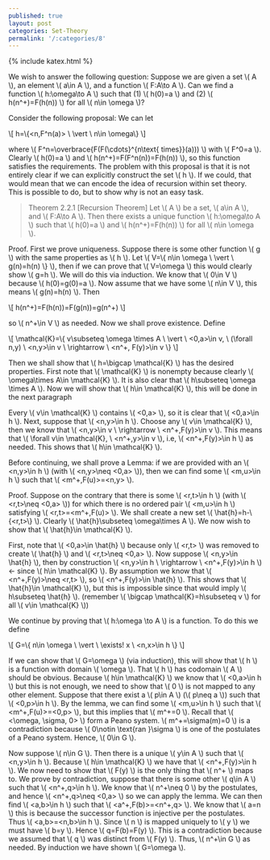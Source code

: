 ```yaml
---
published: true
layout: post
categories: Set-Theory
permalink: '/:categories/8'
---
```

{% include katex.html %}

We wish to answer the following question: Suppose we are given a set \\( A \\), an element \\( a\in A \\), and a function \\( F:A\to A \\). Can we find a function \\( h:\omega\to A \\) such that (1) \\( h(0)=a \\) and (2) \\( h(n^+)=F(h(n)) \\) for all \\( n\in \omega \\)? 

Consider the following proposal: We can let

\\[ h=\\{<n,F^n(a)> \ \vert \ n\in \omega\\} \\]

where \\( F^n=\overbrace{F(F(\cdots}^{n\text{ times}}(a))) \\) with \\( F^0=a \\). Clearly \\( h(0)=a \\) and \\( h(n^+)=F(F^n(n))=F(h(n)) \\), so this function satisfies the requirements. The problem with this proposal is that it is not entirely clear if we can explicitly construct the set \\( h \\). If we could, that would mean that we can encode the idea of recursion within set theory. This is possible to do, but to show why is not an easy task.

> Theorem 2.2.1 [Recursion Theorem] Let \\( A \\) be a set, \\( a\in A \\), and \\( F:A\to A \\). Then there exists a unique function \\( h:\omega\to A \\) such that \\( h(0)=a \\) and \\( h(n^+)=F(h(n)) \\) for all \\( n\in \omega \\).

Proof. First we prove uniqueness. Suppose there is some other function \\( g \\) with the same properties as \\( h \\). Let \\( V=\\{ n\in \omega \ \vert \ g(n)=h(n) \\} \\), then if we can prove that \\( V=\omega \\) this would clearly show \\( g=h \\). We will do this via induction. We know that \\( 0\in V \\) because \\( h(0)=g(0)=a \\). Now assume that we have some \\( n\in V \\), this means \\( g(n)=h(n) \\). Then 

\\[ h(n^+)=F(h(n))=F(g(n))=g(n^+) \\]

so \\( n^+\in V \\) as needed. Now we shall prove existence. Define

\\[ \mathcal{K}=\\{ v\subseteq \omega \times A \ \vert \ <0,a>\in v, \ (\forall n,y) \ <n,y>\in v \ \rightarrow \ <n^+, F(y)>\in v \\} \\]

Then we shall show that \\( h=\bigcap \mathcal{K} \\) has the desired properties. First note that \\( \mathcal{K} \\) is nonempty because clearly \\( \omega\times A\in \mathcal{K} \\). It is also clear that \\( h\subseteq \omega \times A \\). Now we will show that \\( h\in \mathcal{K} \\), this will be done in the next paragraph

Every \\( v\in \mathcal{K} \\) contains \\( <0,a> \\), so it is clear that \\( <0,a>\in h \\). Next, suppose that \\( <n,y>\in h \\). Choose any \\( v\in \mathcal{K} \\), then we know that \\( <n,y>\in v \ \rightarrow \ <n^+,F(y)>\in v \\). This means that \\( \forall v\in \mathcal{K}, \ <n^+,y>\in v \\), i.e, \\( <n^+,F(y)>\in h \\) as needed. This shows that \\( h\in \mathcal{K} \\).

Before continuing, we shall prove a Lemma: if we are provided with an \\( <n,y>\in h \\) (with \\( <n,y>\neq <0,a> \\)), then we can find some \\( <m,u>\in h \\) such that \\( <m^+,F(u)>=<n,y> \\).

Proof. Suppose on the contrary that there is some \\( <r,t>\in h \\) (with \\( <r,t>\neq <0,a> \\)) for which there is no ordered pair \\( <m,u>\in h \\) satisfying \\( <r,t>=<m^+,F(u)> \\). We shall create a new set \\( \hat{h}=h-\\{<r,t>\\} \\). Clearly \\( \hat{h}\subseteq \omega\times A \\). We now wish to show that \\( \hat{h}\in \mathcal{K} \\).

First, note that \\( <0,a>\in \hat{h} \\) because only \\( <r,t> \\) was removed to create \\( \hat{h} \\) and \\( <r,t>\neq <0,a> \\). Now suppose \\( <n,y>\in \hat{h} \\), then by construction \\( <n,y>\in h \ \rightarrow \ <n^+,F(y)>\in h \\) <- since \\( h\in \mathcal{K} \\). By assumption we know that \\( <n^+,F(y)>\neq <r,t> \\), so \\( <n^+,F(y)>\in \hat{h} \\). This shows that \\( \hat{h}\in \mathcal{K} \\), but this is impossible since that would imply \\( h\subseteq \hat{h} \\). (remember \\( \bigcap \mathcal{K}=h\subseteq v \\) for all \\( v\in \mathcal{K} \\))

We continue by proving that \\( h:\omega \to A \\) is a function. To do this we define

\\[ G=\\{ n\in \omega \ \vert \ \exists! x \ <n,x>\in h \\} \\]

If we can show that \\( G=\omega \\) (via induction), this will show that \\( h \\) is a function with domain \\( \omega \\). That \\( h \\) has codomain \\( A \\) should be obvious. Because \\( h\in \mathcal{K} \\) we know that \\( <0,a>\in h \\) but this is not enough, we need to show that \\( 0 \\) is not mapped to any other element. Suppose that there exist a \\( p\in A \\) (\\( p\neq a \\)) such that \\( <0,p>\in h \\). By the lemma, we can find some \\( <m,u>\in h \\) such that \\( <m^+,F(u)>=<0,p> \\), but this implies that \\( m^+=0 \\). Recall that \\( <\omega, \sigma, 0> \\) form a Peano system. \\( m^+=\sigma(m)=0 \\) is a contradiction because \\( 0\notin \text{ran }\sigma \\) is one of the postulates of a Peano system. Hence, \\( 0\in G \\).

Now suppose \\( n\in G \\). Then there is a unique \\( y\in A \\) such that \\( <n,y>\in h \\). Because \\( h\in \mathcal{K} \\) we have that \\( <n^+,F(y)>\in h \\). We now need to show that \\( F(y) \\) is the only thing that \\( n^+ \\) maps to. We prove by contradiction, suppose that there is some other \\( q\in A \\) such that \\( <n^+,q>\in h \\). We know that \\( n^+\neq 0 \\) by the postulates, and hence \\( <n^+,q>\neq <0,a> \\) so we can apply the lemma. We can then find \\( <a,b>\in h \\) such that \\( <a^+,F(b)>=<n^+,q> \\). We know that \\( a=n \\) this is because the successor function is injective per the postulates. Thus \\( <a,b>=<n,b>\in h \\). Since \\( n \\) is mapped uniquely to \\( y \\) we must have \\( b=y \\). Hence \\( q=F(b)=F(y) \\). This is a contradiction because we assumed that \\( q \\) was distinct from \\( F(y) \\). Thus, \\( n^+\in G \\) as needed. By induction we have shown \\( G=\omega \\).